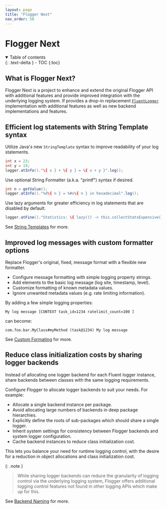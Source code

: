 ```yaml
---
layout: page
title: "Flogger Next"
nav_order: 50
---
```


# Flogger Next

<details open markdown="block">
  <summary>
    Table of contents
  </summary>
  {: .text-delta }
- TOC
{:toc}
</details>

## What is Flogger Next?

Flogger Next is a project to enhance and extend the original Flogger API with additional features
and provide improved integration with the underlying logging system. If provides a drop-in
replacement [`FluentLogger`]({{site.next.FluentLogger}}) implementation with additional features as
well as new backend implementations and features.

## Efficient log statements with String Template syntax

Utilize Java's new `StringTemplate` syntax to improve readability of your log statements.

<!-- @formatter:off -->
```java
int x = 23;
int y = 19;
logger.atInfo()."\{ x } + \{ y } = \{ x + y }".log();
```
<!-- @formatter:on -->

Use optional String Formatter (a.k.a. "printf") syntax if desired.

<!-- @formatter:off -->
```java
int n = getValue();
logger.atInfo()."%d\{ n } = %#x\{ n } in hexadecimal".log();
```
<!-- @formatter:on -->

Use lazy arguments for greater efficiency in log statements that are disabled by default.

<!-- @formatter:off -->
```java
logger.atFine()."Statistics: \{ lazy(() -> this.collectStatsExpensive()) }".log();
```
<!-- @formatter:on -->

See [String Templates](templates) for more.

## Improved log messages with custom formatter options

Replace Flogger's original, fixed, message format with a flexible new formatter.

* Configure message formatting with simple logging property strings.
* Add elements to the basic log message (log site, timestamp, level).
* Customize formatting of known metadata values.
* Ignore unwanted metadata values (e.g. rate limiting information).

By adding a few simple logging properties:

```text
My log message [CONTEXT task_id=1234 ratelimit_count=100 ]
```

can become:

```text
com.foo.bar.MyClass#myMethod (task@1234) My log message
```

See [Custom Formating](formatter) for more.

## Reduce class initialization costs by sharing logger backends

Instead of allocating one logger backend for each Fluent logger instance, share backends between
classes with the same logging requirements.

Configure Flogger to allocate logger backends to suit your needs. For example:

* Allocate a single backend instance per package.
* Avoid allocating large numbers of backends in deep package hierarchies.
* Explicitly define the roots of sub-packages which should share a single logger.
* Inherit system settings for consistency between Flogger backends and system logger configuration.
* Cache backend instances to reduce class initialization cost.

This lets you balance your need for runtime logging control, with the desire for a reduction in
object allocations and class initialization cost.

{: .note }
> While sharing logger backends can reduce the granularity of logging control via the underlying
> logging system, Flogger offers additional logging control features not found in other logging
> APIs which make up for this.

See [Backend Naming](backend) for more.

